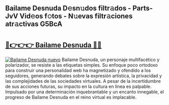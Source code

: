 ## Bailame Desnuda D𝚎sn𝚞dos filtr𝚊dos - Parts-JvV Vid𝚎os f𝚘tos - N𝚞evas filtr𝚊ciones atr𝚊ctivas G5BcA

# <h2><a href="http://mb605vd.tromn.icu/?c=Bailame+Desnuda">🔗👉👉👉 Bailame Desnuda 🔗🔗</a></h2>

[![Bailame Desnuda nuevo](https://i.imgur.com/pEAQMta.gif)](http://mb605vd.tromn.icu/?c=Bailame+Desnuda)
Bailame Desnuda, un personaje multifacético y polarizador, se resiste a las etiquetas simples. Su enfoque poco ortodoxo para construir una personalidad web ha magnetizado y ofendido a los seguidores, generando debates sobre la expresión artística, la privacidad y las complejidades de las sociedades virtuales. A pesar de la incertidumbre de sus acciones futuras, su impacto en la cultura en línea es palpable. Impulsado por una determinación inquebrantable y un encanto innegable, el progreso de Bailame Desnuda en el reino virtual es implacable.
